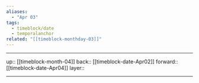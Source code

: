 ```yaml
---
aliases:
  - "Apr 03"
tags:
  - timeblock/date
  - temporalanchor
related: "[[timeblock-monthday-03]]"
---
```




***

up:: [[timeblock-month-04]]
back:: [[timeblock-date-Apr02]]
forward:: [[timeblock-date-Apr04]]
layer:: 

***
